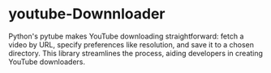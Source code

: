 # youtube-Downnloader
Python's pytube makes YouTube downloading straightforward: fetch a video by URL, specify preferences like resolution, and save it to a chosen directory. This library streamlines the process, aiding developers in creating YouTube downloaders.
